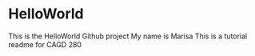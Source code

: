 # HelloWorld
This is the HelloWorld Github project My name is Marisa
This is a tutorial readme for CAGD 280
